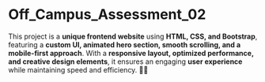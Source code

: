 # Off_Campus_Assessment_02
This project is a **unique frontend website** using **HTML, CSS, and Bootstrap**, featuring a **custom UI, animated hero section, smooth scrolling, and a mobile-first approach**. With a **responsive layout, optimized performance, and creative design elements**, it ensures an engaging **user experience** while maintaining speed and efficiency. 🚀🎨
